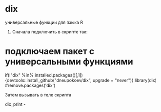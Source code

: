 # dix
универсальные функции для языка R

1. Сначала подключить в скрипте так:

# подключаем пакет с универсальными функциями
if(!"dix" %in% installed.packages()[,1]){devtools::install_github("dneupokoev/dix", upgrade = "never")}
library(dix)
#remove.packages('dix')

Затем вызывать в теле скрипта

dix_print - 
